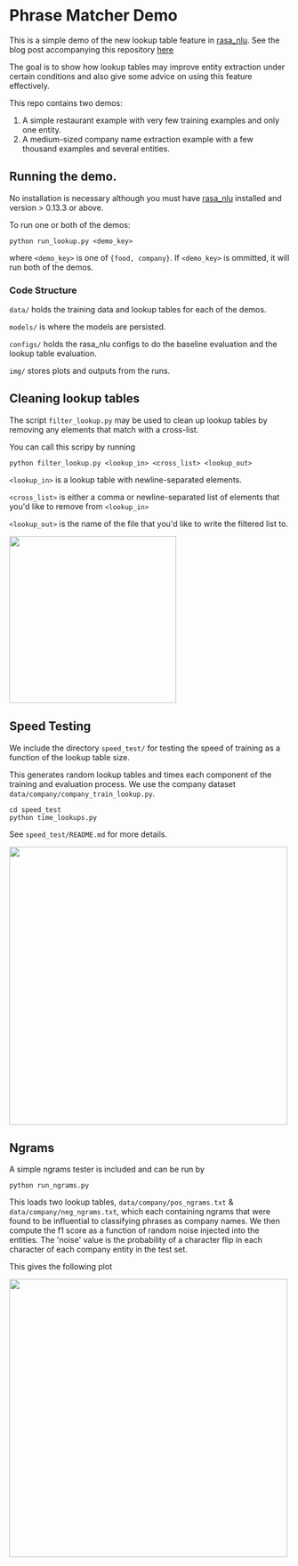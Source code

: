 # Phrase Matcher Demo

This is a simple demo of the new lookup table feature in [rasa_nlu](https://rasa.com/docs/nlu/).  See the blog post accompanying this repository [here](https://medium.com/rasa-blog/entity-extraction-with-the-new-lookup-table-feature-in-rasa-nlu-94c6c30876a3)

The goal is to show how lookup tables may improve entity extraction under certain conditions and also give some advice on using this feature effectively.

This repo contains two demos:

1.  A simple restaurant example with very few training examples and only one entity.
2.  A medium-sized company name extraction example with a few thousand examples and several entities.


## Running the demo.

No installation is necessary although you must have [rasa_nlu](https://rasa.com/docs/nlu/) installed and version > 0.13.3 or above.

To run one or both of the demos:

	python run_lookup.py <demo_key>

where `<demo_key>` is one of `{food, company}`.  If `<demo_key>` is ommitted, it will run both of the demos.

### Code Structure

`data/` holds the training data and lookup tables for each of the demos.

`models/` is where the models are persisted.

`configs/` holds the rasa_nlu configs to do the baseline evaluation and the lookup table evaluation.

`img/` stores plots and outputs from the runs.

## Cleaning lookup tables

The script `filter_lookup.py` may be used to clean up lookup tables by removing any elements that match with a cross-list.

You can call this scripy by running

	python filter_lookup.py <lookup_in> <cross_list> <lookup_out>

`<lookup_in>` is a lookup table with newline-separated elements.

`<cross_list>` is either a comma or newline-separated list of elements that you'd like to remove from `<lookup_in>`

`<lookup_out>` is the name of the file that you'd like to write the filtered list to.

<img src="https://github.com/RasaHQ/rasa_lookup_demo/blob/master/img/filter_diagram.png?raw=True" width="300">

## Speed Testing

We include the directory `speed_test/` for testing the speed of training as a function of the lookup table size.

This generates random lookup tables and times each component of the training and evaluation process.  We use the company dataset `data/company/company_train_lookup.py`. 

	cd speed_test
	python time_lookups.py

See `speed_test/README.md` for more details.

<img src="https://github.com/RasaHQ/rasa_lookup_demo/blob/master/img/timings.png?raw=True" width="500">

## Ngrams

A simple ngrams tester is included and can be run by

	python run_ngrams.py

This loads two lookup tables, `data/company/pos_ngrams.txt` & `data/company/neg_ngrams.txt`, which each containing ngrams that were found to be influential to classifying phrases as company names.  We then compute the f1 score as a function of random noise injected into the entities.  The 'noise' value is the probability of a character flip in each character of each company entity in the test set.

This gives the following plot

<img src="https://github.com/RasaHQ/rasa_lookup_demo/blob/master/img/ngram_robustness.png?raw=True" width="500">

